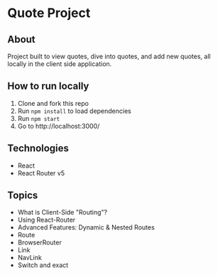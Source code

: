 # Quote Project

## About

Project built to view quotes, dive into quotes, and add new quotes, all locally in the client side application.

## How to run locally

1. Clone and fork this repo
2. Run `npm install` to load dependencies
3. Run `npm start`
4. Go to http://localhost:3000/

## Technologies

- React
- React Router v5

## Topics

- What is Client-Side "Routing"?
- Using React-Router
- Advanced Features: Dynamic & Nested Routes
- Route
- BrowserRouter
- Link
- NavLink
- Switch and exact
